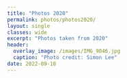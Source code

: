 ```yaml
---
title: "Photos 2020"
permalink: photos/photos2020/
layout: single 
classes: wide
excerpt: "Photos taken from 2020"
header:
  overlay_image: /images/IMG_9046.jpg
  caption: "Photo credit: Simon Lee"
date: 2022-09-10
---
```

